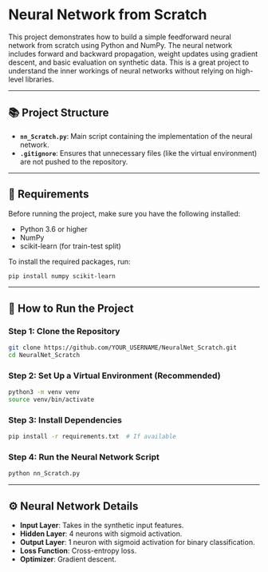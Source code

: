 # Neural Network from Scratch

This project demonstrates how to build a simple feedforward neural network from scratch using Python and NumPy. The neural network includes forward and backward propagation, weight updates using gradient descent, and basic evaluation on synthetic data. This is a great project to understand the inner workings of neural networks without relying on high-level libraries.

---

## 📚 **Project Structure**

- **`nn_Scratch.py`**: Main script containing the implementation of the neural network.
- **`.gitignore`**: Ensures that unnecessary files (like the virtual environment) are not pushed to the repository.

---

## 🔧 **Requirements**

Before running the project, make sure you have the following installed:

- Python 3.6 or higher
- NumPy
- scikit-learn (for train-test split)

To install the required packages, run:

```bash
pip install numpy scikit-learn
```

---

## 🚀 **How to Run the Project**

### Step 1: Clone the Repository

```bash
git clone https://github.com/YOUR_USERNAME/NeuralNet_Scratch.git
cd NeuralNet_Scratch
```

### Step 2: Set Up a Virtual Environment (Recommended)

```bash
python3 -m venv venv
source venv/bin/activate
```

### Step 3: Install Dependencies

```bash
pip install -r requirements.txt  # If available
```

### Step 4: Run the Neural Network Script

```bash
python nn_Scratch.py
```

---

## ⚙️ **Neural Network Details**

- **Input Layer**: Takes in the synthetic input features.
- **Hidden Layer**: 4 neurons with sigmoid activation.
- **Output Layer**: 1 neuron with sigmoid activation for binary classification.
- **Loss Function**: Cross-entropy loss.
- **Optimizer**: Gradient descent.

